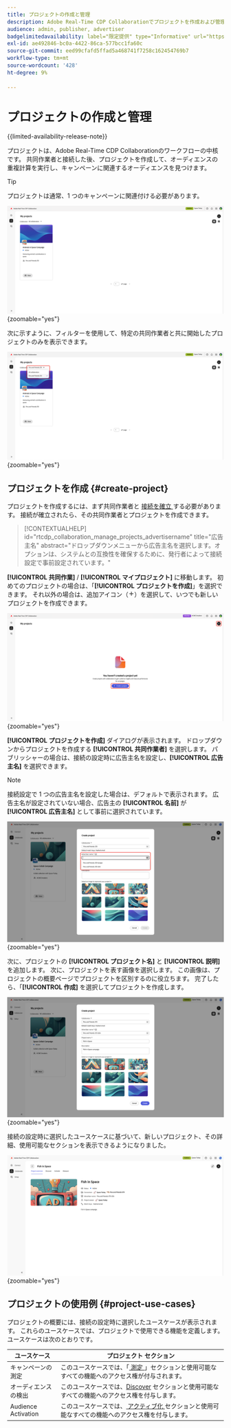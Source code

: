 ```yaml
---
title: プロジェクトの作成と管理
description: Adobe Real-Time CDP Collaborationでプロジェクトを作成および管理する方法について説明します
audience: admin, publisher, advertiser
badgelimitedavailability: label="限定提供" type="Informative" url="https://helpx.adobe.com/jp/legal/product-descriptions/real-time-customer-data-platform-collaboration.html newtab=true"
exl-id: ae492846-bc0a-4422-86ca-577bcc1fa60c
source-git-commit: eed99cfafd5ffad5a468741f7258c162454769b7
workflow-type: tm+mt
source-wordcount: '428'
ht-degree: 9%

---
```


# プロジェクトの作成と管理

{{limited-availability-release-note}}

プロジェクトは、Adobe Real-Time CDP Collaborationのワークフローの中核です。 共同作業者と接続した後、プロジェクトを作成して、オーディエンスの重複計算を実行し、キャンペーンに関連するオーディエンスを見つけます。

>[!TIP]
>
>プロジェクトは通常、1 つのキャンペーンに関連付ける必要があります。

![ 現在のすべてのプロジェクトが表示されている共同作業ダッシュボード。](/help/assets/collaborate/manage-view-projects/projects-overview-page.png){zoomable="yes"}

次に示すように、フィルターを使用して、特定の共同作業者と共に開始したプロジェクトのみを表示できます。

![1 人の共同作業者がいるプロジェクトのフィルター済みビュー ](/help/assets/collaborate/manage-view-projects/filtered-project-view.png){zoomable="yes"}

## プロジェクトを作成 {#create-project}

プロジェクトを作成するには、まず共同作業者と [ 接続を確立 ](/help/guide/connect/establishing-connections.md) する必要があります。 接続が確立されたら、その共同作業者とプロジェクトを作成できます。

>[!CONTEXTUALHELP]
>id="rtcdp_collaboration_manage_projects_advertisername"
>title="広告主名"
>abstract="ドロップダウンメニューから広告主名を選択します。オプションは、システムとの互換性を確保するために、発行者によって接続設定で事前設定されています。"

**[!UICONTROL 共同作業]** / **[!UICONTROL マイプロジェクト]** に移動します。 初めてのプロジェクトの場合は、「**[!UICONTROL プロジェクトを作成]**」を選択できます。 それ以外の場合は、追加アイコン（![ 追加アイコン](/help/assets/icons/plus.png)）を選択して、いつでも新しいプロジェクトを作成できます。

![ プラス記号を選択するか、プロジェクトを作成して新しいプロジェクトを設定します。](/help/assets/collaborate/manage-view-projects/create-project.png){zoomable="yes"}

**[!UICONTROL プロジェクトを作成]** ダイアログが表示されます。 ドロップダウンからプロジェクトを作成する **[!UICONTROL 共同作業者]** を選択します。 パブリッシャーの場合は、接続の設定時に広告主名を設定し、**[!UICONTROL 広告主名]** を選択できます。

>[!NOTE]
>
> 接続設定で 1 つの広告主名を設定した場合は、デフォルトで表示されます。 広告主名が設定されていない場合、広告主の **[!UICONTROL 名前]** が **[!UICONTROL 広告主名]** として事前に選択されています。

![ 共同作業者が選択され、広告主名がハイライト表示されたプロジェクトを作成ダイアログ ](/help/assets/collaborate/manage-view-projects/create-project-advertiser-names.png){zoomable="yes"}

次に、プロジェクトの **[!UICONTROL プロジェクト名]** と **[!UICONTROL 説明]** を追加します。 次に、プロジェクトを表す画像を選択します。 この画像は、プロジェクトの概要ページでプロジェクトを区別するのに役立ちます。 完了したら、「**[!UICONTROL 作成]** を選択してプロジェクトを作成します。

![ 新しいプロジェクトを設定するために必要なオプション ](/help/assets/collaborate/manage-view-projects/create-project-required-info.png){zoomable="yes"}

接続の設定時に選択したユースケースに基づいて、新しいプロジェクト、その詳細、使用可能なセクションを表示できるようになりました。

![ プロジェクトの概要ワークスペース。](/help/assets/collaborate/manage-view-projects/project-overview.png){zoomable="yes"}

## プロジェクトの使用例 {#project-use-cases}

プロジェクトの概要には、接続の設定時に選択したユースケースが表示されます。 これらのユースケースでは、プロジェクトで使用できる機能を定義します。 ユースケースは次のとおりです。

| ユースケース | プロジェクト セクション |
| --- | --- |
| キャンペーンの測定 | このユースケースでは、「[ 測定 ](/help/guide/collaborate/measure.md)」セクションと使用可能なすべての機能へのアクセス権が付与されます。 |
| オーディエンスの検出 | このユースケースでは、[Discover](/help/guide/collaborate/discover.md) セクションと使用可能なすべての機能へのアクセス権を付与します。 |
| Audience Activation | このユースケースでは、[ アクティブ化 ](/help/guide/collaborate/activate.md) セクションと使用可能なすべての機能へのアクセス権を付与します。 |
